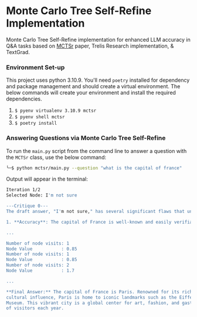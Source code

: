 # Monte Carlo Tree Self-Refine Implementation
Monte Carlo Tree Self-Refine implementation for enhanced LLM accuracy in Q&amp;A tasks based on [MCTSr](https://arxiv.org/pdf/2406.07394) paper, Trelis Research implementation, &amp; TextGrad.


### Environment Set-up
This project uses python 3.10.9. You'll need `poetry` installed for dependency and package management and should create a virtual environment. The below commands will create your environment and install the required dependencies.

1. `$ pyenv virtualenv 3.10.9 mctsr`
2. `$ pyenv shell mctsr`
3. `$ poetry install`


### Answering Questions via Monte Carlo Tree Self-Refine
To run the `main.py` script from the command line to answer a question with the `MCTSr` class, use the below command:
```bash
╰─$ python mctsr/main.py --question "what is the capital of france"
```
Output will appear in the terminal:
```bash
Iteration 1/2
Selected Node: I'm not sure

---Critique 0---
The draft answer, "I'm not sure," has several significant flaws that undermine its effectiveness and quality.

1. **Accuracy**: The capital of France is well-known and easily verifiable information. The answer fails to provide the correct information, which can be immediately identified by anyone with basic knowledge...

...

Number of node visits: 1
Node Value           : 0.85
Number of node visits: 1
Node Value           : 0.85
Number of node visits: 2
Node Value           : 1.7

...

**Final Answer:** The capital of France is Paris. Renowned for its rich history and immense 
cultural influence, Paris is home to iconic landmarks such as the Eiffel Tower and the Louvre 
Museum. This vibrant city is a global center for art, fashion, and gastronomy, drawing millions 
of visitors each year.
```
